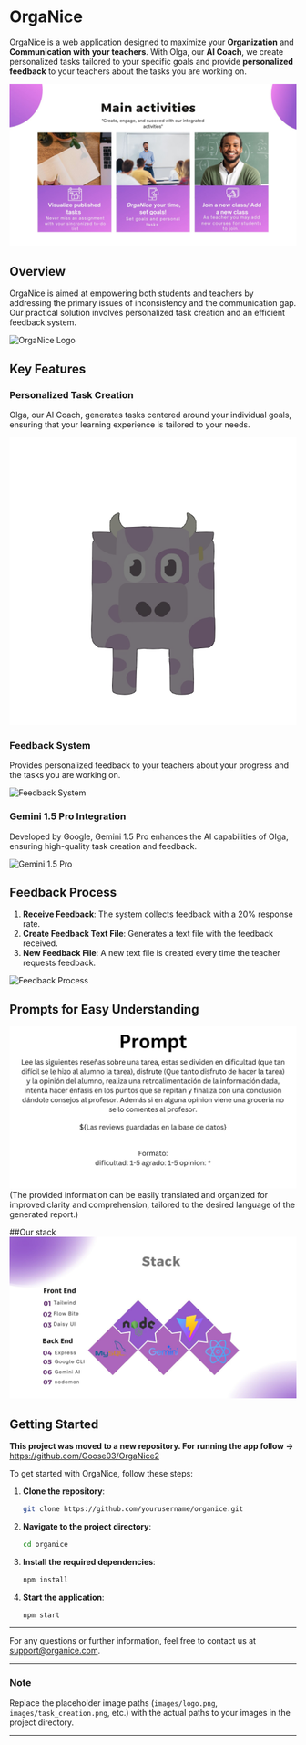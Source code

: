 # OrgaNice

OrgaNice is a web application designed to maximize your **Organization** and **Communication with your teachers**. With Olga, our **AI Coach**, we create personalized tasks tailored to your specific goals and provide **personalized feedback** to your teachers about the tasks you are working on.

![Main activities](src/assets/main_activities_Organice.jpg)

## Overview

OrgaNice is aimed at empowering both students and teachers by addressing the primary issues of inconsistency and the communication gap. Our practical solution involves personalized task creation and an efficient feedback system.

![OrgaNice Logo](images/logo.png)

## Key Features

### Personalized Task Creation

Olga, our AI Coach, generates tasks centered around your individual goals, ensuring that your learning experience is tailored to your needs.

![Task Creation](src/assets/olgaTransparente.png)

### Feedback System

Provides personalized feedback to your teachers about your progress and the tasks you are working on.

![Feedback System](images/feedback_system.png)

### Gemini 1.5 Pro Integration

Developed by Google, Gemini 1.5 Pro enhances the AI capabilities of Olga, ensuring high-quality task creation and feedback.

![Gemini 1.5 Pro](images/gemini.png)

## Feedback Process

1. **Receive Feedback**: The system collects feedback with a 20% response rate.
2. **Create Feedback Text File**: Generates a text file with the feedback received.
3. **New Feedback File**: A new text file is created every time the teacher requests feedback.

![Feedback Process](images/feedback_process.png)

## Prompts for Easy Understanding

![Prompt example](src/assets/prompt.jpg)
(The provided information can be easily translated and organized for improved clarity and comprehension, tailored to the desired language of the generated report.)


##Our stack 
![Stack utilized](src/assets/stackOverview.jpg)

## Getting Started
**This project was moved to a new repository. For running the app follow ->** https://github.com/Goose03/OrgaNice2 

To get started with OrgaNice, follow these steps:

1. **Clone the repository**:
   ```sh
   git clone https://github.com/yourusername/organice.git
   ```
2. **Navigate to the project directory**:
   ```sh
   cd organice
   ```
3. **Install the required dependencies**:
   ```sh
   npm install
   ```
4. **Start the application**:
   ```sh
   npm start
   ```


---

For any questions or further information, feel free to contact us at [support@organice.com](mailto:support@organice.com).

---

### Note

Replace the placeholder image paths (`images/logo.png`, `images/task_creation.png`, etc.) with the actual paths to your images in the project directory.

---

